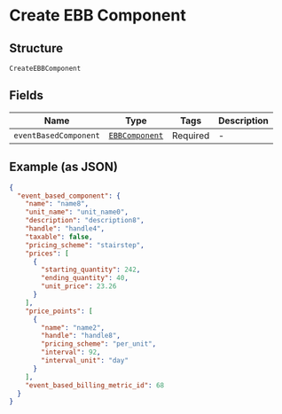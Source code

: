 
# Create EBB Component

## Structure

`CreateEBBComponent`

## Fields

| Name | Type | Tags | Description |
|  --- | --- | --- | --- |
| `eventBasedComponent` | [`EBBComponent`](../../doc/models/ebb-component.md) | Required | - |

## Example (as JSON)

```json
{
  "event_based_component": {
    "name": "name8",
    "unit_name": "unit_name0",
    "description": "description8",
    "handle": "handle4",
    "taxable": false,
    "pricing_scheme": "stairstep",
    "prices": [
      {
        "starting_quantity": 242,
        "ending_quantity": 40,
        "unit_price": 23.26
      }
    ],
    "price_points": [
      {
        "name": "name2",
        "handle": "handle8",
        "pricing_scheme": "per_unit",
        "interval": 92,
        "interval_unit": "day"
      }
    ],
    "event_based_billing_metric_id": 68
  }
}
```

